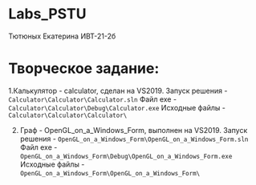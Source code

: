 # Labs_PSTU 
Тютюных Екатерина ИВТ-21-2б
# Творческое задание:
1.Калькулятор - calculator, сделан на VS2019. 
Запуск решения - ``Calculator\Calculator\Calculator.sln``
Файл exe - ``Calculator\Calculator\Debug\Calculator.exe``
Исходные файлы - ``Calculator\Calculator\Calculator\``

2. Граф - OpenGL_on_a_Windows_Form, выполнен на VS2019.
Запуск решения - ``OpenGL_on_a_Windows_Form\OpenGL_on_a_Windows_Form.sln``
Файл exe - ``OpenGL_on_a_Windows_Form\Debug\OpenGL_on_a_Windows_Form.exe``
Исходные файлы - ``OpenGL_on_a_Windows_Form\OpenGL_on_a_Windows_Form\``
